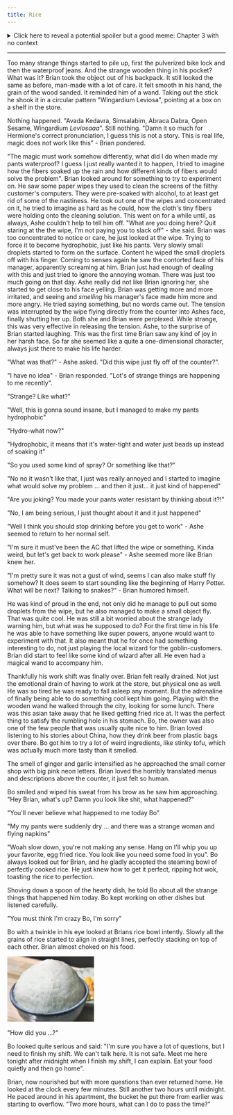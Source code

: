 ```yaml
---
title: Rice
---
```

<details>
  <summary>Click here to reveal a potential spoiler but a good meme: Chapter 3 with no context</summary>
  <img src="03/Chapter 3 No Context.png">
</details>

<hr>
Too many strange things started to pile up, first the pulverized bike lock and then the waterproof jeans. And the strange wooden thing in his pocket? What was it? Brian took the object out of his backpack. It still looked the same as before, man-made with a lot of care. It felt smooth in his hand, the grain of the wood sanded. It reminded him of a wand. Taking out the stick he shook it in a circular pattern "Wingardium Leviosa", pointing at a box on a shelf in the store.

Nothing happened. "Avada Kedavra, Simsalabim, Abraca Dabra, Open Sesame, Wingardium _Leviosaaa_". Still nothing. "Damn it so much for Hermione's correct pronunciation, I guess this is not a story. This is real life, magic does not work like this" - Brian pondered. 

"The magic must work somehow differently, what did I do when made my pants waterproof? I guess I just really wanted it to happen, I tried to imagine how the fibers soaked up the rain and how different kinds of fibers would solve the problem". Brian looked around for something to try to experiment on. He saw some paper wipes they used to clean the screens of the filthy customer's computers. They were pre-soaked with alcohol, to at least get rid of some of the nastiness. He took out one of the wipes and concentrated on it, he tried to imagine as hard as he could, how the cloth's tiny fibers were holding onto the cleaning solution. This went on for a while until, as always, Ashe couldn't help to tell him off.
"What are you doing here? Quit staring at the the wipe, I'm not paying you to slack off" - she said. Brian was too concentrated to notice or care, he just looked at the wipe. Trying to force it to become hydrophobic, just like his pants. Very slowly small droplets started to form on the surface. Content he wiped the small droplets off with his finger. Coming to senses again he saw the contorted face of his manager, apparently screaming at him. Brian just had enough of dealing with this and just tried to ignore the annoying woman. There was just too much going on that day. Ashe really did not like Brian ignoring her, she started to get close to his face yelling. Brian was getting more and more irritated, and seeing and _smelling_ his manager's face made him more and more angry. 
He tried saying something, but no words came out. The tension was interrupted by the wipe flying directly from the counter into Ashes face, finally shutting her up. 
Both she and Brian were perplexed. While strange, this was very effective in releasing the tension. Ashe, to the surprise of Brian started laughing. This was the first time Brian saw any kind of joy in her harsh face. So far she seemed like a quite a one-dimensional character, always just there to make his life harder. 

"What was that?" - Ashe asked. "Did this wipe just fly off of the counter?".

"I have no idea" - Brian responded. "Lot's of strange things are happening to me recently".

"Strange? Like what?"

"Well, this is gonna sound insane, but I managed to make my pants hydrophobic"

"Hydro-what now?"

"Hydrophobic, it means that it's water-tight and water just beads up instead of soaking it"

"So you used some kind of spray? Or something like that?"

"No no it wasn't like that, I just was really annoyed and I started to imagine what would solve my problem ... and then it just... it just kind of happened"

"Are you joking? You made your pants water resistant by thinking about it?!"

"No, I am being serious, I just thought about it and it just happened"

"Well I think you should stop drinking before you get to work" - Ashe seemed to return to her normal self.

"I'm sure it must've been the AC that lifted the wipe or something. Kinda weird, but let's get back to work please" - Ashe seemed more like Brian knew her.

"I'm pretty sure it was not a gust of wind, seems I can also make stuff fly somehow? It does seem to start sounding like the beginning of Harry Potter. What will be next? Talking to snakes?" - Brian humored himself.

He was kind of proud in the end, not only did he manage to pull out some droplets from the wipe, but he also managed to make a small object fly. That was quite cool. He was still a bit worried about the strange lady warning him, but what was he supposed to do? For the first time in his life he was able to have something like super powers, anyone would want to experiment with that. It also meant that he for once had something interesting to do, not just playing the local wizard for the goblin-customers.
Brian did start to feel like some kind of wizard after all. He even had a magical wand to accompany him.


Thankfully his work shift was finally over. Brian felt really drained. Not just the emotional drain of having to work at the store, but  physical one as well. He was so tired he was ready to fall asleep any moment. But the adrenaline of finally being able to do something cool kept him going. 
Playing with the wooden wand he walked through the city, looking for some lunch. There was this asian take away that he liked getting fried rice at. It was the perfect thing to satisfy the rumbling hole in his stomach. Bo, the owner was also one of the few people that was usually quite nice to him. Brian loved listening to his stories about China, how they drink beer from plastic bags over there. Bo got him to try a lot of weird ingredients, like stinky tofu, which was actually much more tasty than it smelled.

The smell of ginger and garlic intensified as he approached the small corner shop with big pink neon letters. Brian loved the horribly translated menus and descriptions above the counter, it just felt so human.

Bo smiled and wiped his sweat from his brow as he saw him approaching. "Hey Brian, what's up? Damn you look like shit, what happened?"

"You'll never believe what happened to me today Bo"

"My my pants were suddenly dry ... and there was a strange woman and flying napkins"

"Woah slow down, you're not making any sense. Hang on I'll whip you up your favorite, egg fried rice. You look like you need some food in you". Bo always looked out for Brian, and he gladly accepted the steaming bowl of perfectly cooked rice. He just knew how to get it perfect, ripping hot wok, toasting the rice to perfection.

Shoving down a spoon of the hearty dish, he told Bo about all the strange things that happened him today. Bo kept working on other dishes but listened carefully.

"You must think I'm crazy Bo, I'm sorry"

Bo with a twinkle in his eye looked at Brians rice bowl intently. Slowly all the grains of rice started to align in straight lines, perfectly stacking on top of each other. Brian almost choked on his food.

<img src="03/rice.jpeg" alt="rice" width="200"/>

"How did you ...?"

Bo looked quite serious and said: "I'm sure you have a lot of questions, but I need to finish my shift. We can't talk here. It is not safe. Meet me here tonight after midnight when I finish my shift, I can explain. Eat your food quietly and then go home".

Brian, now nourished but with more questions than ever returned home. He looked at the clock every few minutes. Still another two hours until midnight. He paced around in his apartment, the bucket he put there from earlier was starting to overflow.
"Two more hours, what can I do to pass the time?"